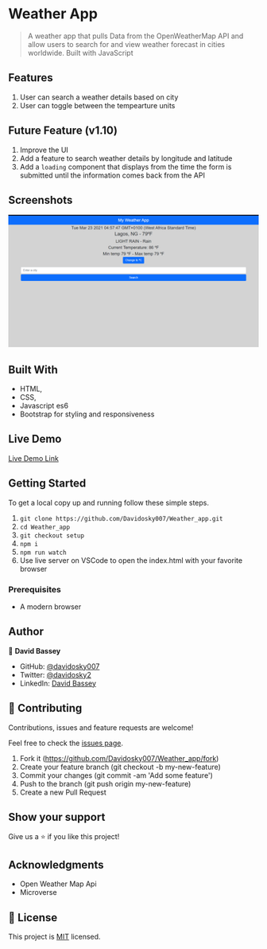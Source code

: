 # Weather App

> A weather app that pulls Data from the OpenWeatherMap API and allow users to search for and view weather forecast in cities worldwide. Built with JavaScript

## Features

1. User can search a weather details based on city
2. User can toggle between the tempearture units

## Future Feature (v1.10)

1. Improve the UI
2. Add a feature to search weather details by longitude and latitude
3. Add a `loading` component that displays from the time the form is submitted until the information comes back from the API

## Screenshots

<img src="/dist/images/weather.png" alt="project-screenshoot">

## Built With

- HTML,
- CSS,
- Javascript es6
- Bootstrap for styling and responsiveness

## Live Demo

[Live Demo Link](https://my-weada-app.netlify.app/)

## Getting Started

To get a local copy up and running follow these simple steps.

1. `git clone https://github.com/Davidosky007/Weather_app.git`
2. `cd Weather_app`
3. `git checkout setup`
4. `npm i`
5. `npm run watch`
6. Use live server on VSCode to open the index.html with your favorite browser

### Prerequisites

- A modern browser

## Author

👤 **David Bassey**

- GitHub: [@davidosky007](https://github.com/davidosky007)
- Twitter: [@davidosky2](https://twitter.com/Davidosky2)
- LinkedIn: [David Bassey](https://www.linkedin.com/in/david-bassey-akan/)

## 🤝 Contributing

Contributions, issues and feature requests are welcome!

Feel free to check the [issues page](https://github.com/Davidosky007/Weather_app/issues).

1. Fork it (<https://github.com/Davidosky007/Weather_app/fork>)
2. Create your feature branch (git checkout -b my-new-feature)
3. Commit your changes (git commit -am 'Add some feature')
4. Push to the branch (git push origin my-new-feature)
5. Create a new Pull Request

## Show your support

Give us a ⭐️ if you like this project!

## Acknowledgments

- Open Weather Map Api
- Microverse

## 📝 License

This project is [MIT](lic.url) licensed.
